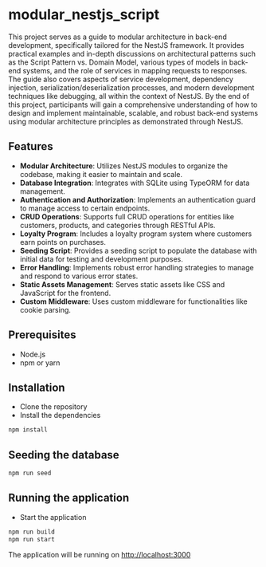 # modular_nestjs_script

This project serves as a guide to modular architecture in back-end development, specifically tailored for the NestJS framework. It provides practical examples and in-depth discussions on architectural patterns such as the Script Pattern vs. Domain Model, various types of models in back-end systems, and the role of services in mapping requests to responses. The guide also covers aspects of service development, dependency injection, serialization/deserialization processes, and modern development techniques like debugging, all within the context of NestJS. By the end of this project, participants will gain a comprehensive understanding of how to design and implement maintainable, scalable, and robust back-end systems using modular architecture principles as demonstrated through NestJS.

## Features

- **Modular Architecture**: Utilizes NestJS modules to organize the codebase, making it easier to maintain and scale.
- **Database Integration**: Integrates with SQLite using TypeORM for data management.
- **Authentication and Authorization**: Implements an authentication guard to manage access to certain endpoints.
- **CRUD Operations**: Supports full CRUD operations for entities like customers, products, and categories through RESTful APIs.
- **Loyalty Program**: Includes a loyalty program system where customers earn points on purchases.
- **Seeding Script**: Provides a seeding script to populate the database with initial data for testing and development purposes.
- **Error Handling**: Implements robust error handling strategies to manage and respond to various error states.
- **Static Assets Management**: Serves static assets like CSS and JavaScript for the frontend.
- **Custom Middleware**: Uses custom middleware for functionalities like cookie parsing.

## Prerequisites

- Node.js
- npm or yarn

## Installation

- Clone the repository
- Install the dependencies

```bash
npm install
```

## Seeding the database

```bash
npm run seed
```

## Running the application

- Start the application

```bash
npm run build
npm run start
```

The application will be running on [http://localhost:3000](http://localhost:3000)
